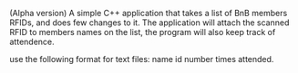 (Alpha version)
A simple C++ application that takes a list of BnB members RFIDs, and does few changes to it. The application will attach 
the scanned RFID to members names on the list, the program will also keep track of attendence.

use the following format for text files: name id number times attended.
